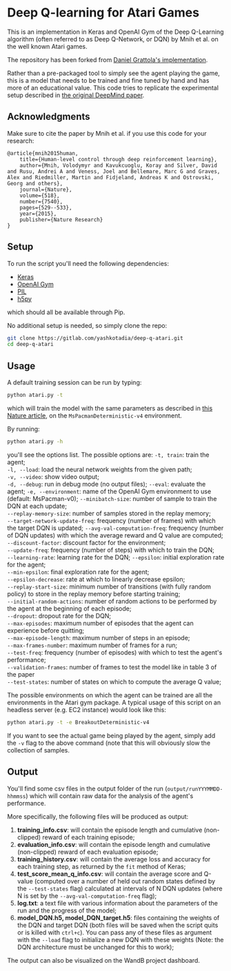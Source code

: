 # Deep Q-learning for Atari Games
This is an implementation in Keras and OpenAI Gym of the Deep Q-Learning
algorithm (often referred to as Deep Q-Network, or DQN) by Mnih et al.
on the well known Atari games. 

The repository has been forked from [Daniel Grattola's implementation](https://github.com/danielegrattarola/deep-q-atari).
  
Rather than a pre-packaged tool to simply see the agent playing the game,
this is a model that needs to be trained and fine tuned by hand and has
more of an educational value.
This code tries to replicate the experimental setup described in
[the original DeepMind paper](https://www.cs.toronto.edu/~vmnih/docs/dqn.pdf).

## Acknowledgments
Make sure to cite the paper by Mnih et al. if you use this code for
your research:
```
@article{mnih2015human,
    title={Human-level control through deep reinforcement learning},
    author={Mnih, Volodymyr and Kavukcuoglu, Koray and Silver, David and Rusu, Andrei A and Veness, Joel and Bellemare, Marc G and Graves, Alex and Riedmiller, Martin and Fidjeland, Andreas K and Ostrovski, Georg and others},
    journal={Nature},
    volume={518},
    number={7540},
    pages={529--533},
    year={2015},
    publisher={Nature Research}
}
```

## Setup
To run the script you'll need the following dependencies:
- [Keras](http://keras.io/#installation)
- [OpenAI Gym](https://gym.openai.com/)  
- [PIL](http://www.pythonware.com/products/pil/)
- [h5py](http://packages.ubuntu.com/trusty/python-h5py)

which should all be available through Pip.
  
No additional setup is needed, so simply clone the repo:
```sh
git clone https://gitlab.com/yashkotadia/deep-q-atari.git
cd deep-q-atari
```  
  
## Usage
A default training session can be run by typing:
```sh
python atari.py -t
```  
which will train the model with the same parameters as described in 
[this Nature article](http://www.nature.com/nature/journal/v518/n7540/full/nature14236.html), 
on the `MsPacmanDeterministic-v4` environment.
  
By running:
```sh
python atari.py -h
```  
you'll see the options list. The possible options are:
`-t, train`: train the agent;  
`-l, --load`: load the neural network weights from the given path;  
`-v, --video`: show video output;  
`-d, --debug`: run in debug mode (no output files);
`--eval`: evaluate the agent;
`-e, --environment`: name of the OpenAI Gym environment to use 
(default: MsPacman-v0);
`--minibatch-size`: number of sample to train the DQN at each update;  
`--replay-memory-size`: number of samples stored in the replay memory;  
`--target-network-update-freq`: frequency (number of frames) with which
the target DQN is updated;
`--avg-val-computation-freq`: frequency (number of DQN updates) with which the 
average reward and Q value are computed;  
`--discount-factor`: discount factor for the environment;  
`--update-freq`: frequency (number of steps) with which to train the DQN;  
`--learning-rate`: learning rate for the DQN;
`--epsilon`: initial exploration rate for the agent;  
`--min-epsilon`: final exploration rate for the agent;  
`--epsilon-decrease`: rate at which to linearly decrease epsilon;  
`--replay-start-size`: minimum number of transitions (with fully random policy) 
to store in the replay memory before starting training;  
`--initial-random-actions`: number of random actions to be performed by the 
agent at the beginning of each episode;  
`--dropout`: dropout rate for the DQN;  
`--max-episodes`: maximum number of episodes that the agent can experience 
before quitting;  
`--max-episode-length`: maximum number of steps in an episode;  
`--max-frames-number`: maximum number of frames for a run;  
`--test-freq`: frequency (number of episodes) with which to test the agent's 
performance;  
`--validation-frames`: number of frames to test the model like in table 3 of the
 paper  
`--test-states`: number of states on which to compute the average Q value;  
  
The possible environments on which the agent can be trained are all the 
environments in the Atari gym package.
A typical usage of this script on an headless server (e.g. EC2 instance) would 
look like this:
```sh
python atari.py -t -e BreakoutDeterministic-v4
```
If you want to see the actual game being played by the agent, simply add the `-v`
flag to the above command (note that this will obviously slow the collection of
samples.
  
## Output
You'll find some csv files in the output folder of the run (`output/runYYYMMDD-hhmmss`)
 which will contain raw data for the analysis of the agent's performance.
  
More specifically, the following files will be produced as output:  
1. **training_info.csv**: will contain the episode length and cumulative 
(non-clipped) reward of each training episode;    
2. **evaluation_info.csv**: will contain the episode length and cumulative 
(non-clipped) reward of each evaluation episode;  
3. **training_history.csv**: will contain the average loss and accuracy for each
 training step, as returned by the `fit` method of Keras;  
4. **test_score_mean_q_info.csv**: will contain the average score and Q-value 
(computed over a number of held out random states defined by the `--test-states`
 flag) calculated at intervals of N DQN updates (where N is set by the
 `--avg-val-computation-freq` flag);  
5. **log.txt**: a text file with various information about the parameters of the 
run and the progress of the model;  
6. **model_DQN.h5, model_DQN_target.h5**: files containing the weights of the 
DQN and target DQN (both files will be saved when the script quits or is killed 
with `ctrl+c`). You can pass any of these files as argument with the `--load` 
flag to initialize a new DQN with these weights (Note: the DQN architecture must
be unchanged for this to work);

The output can also be visualized on the WandB project dashboard.
